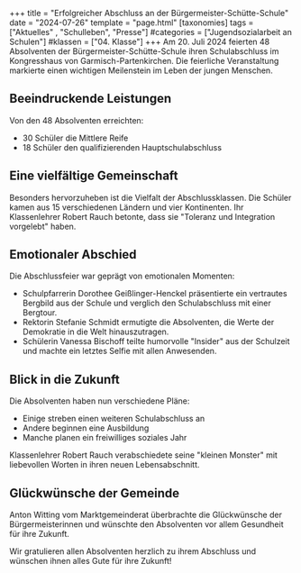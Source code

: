+++
title = "Erfolgreicher Abschluss an der Bürgermeister-Schütte-Schule"
date = "2024-07-26"
template = "page.html"
[taxonomies]
tags = ["Aktuelles" , "Schulleben", "Presse"]
#categories = ["Jugendsozialarbeit an Schulen"]
#klassen = ["04. Klasse"]
+++
Am 20. Juli 2024 feierten 48 Absolventen der Bürgermeister-Schütte-Schule ihren Schulabschluss im Kongresshaus von Garmisch-Partenkirchen. Die feierliche Veranstaltung markierte einen wichtigen Meilenstein im Leben der jungen Menschen.

<!-- more -->

## Beeindruckende Leistungen

Von den 48 Absolventen erreichten:
- 30 Schüler die Mittlere Reife
- 18 Schüler den qualifizierenden Hauptschulabschluss

## Eine vielfältige Gemeinschaft

Besonders hervorzuheben ist die Vielfalt der Abschlussklassen. Die Schüler kamen aus 15 verschiedenen Ländern und vier Kontinenten. Ihr Klassenlehrer Robert Rauch betonte, dass sie "Toleranz und Integration vorgelebt" haben.

## Emotionaler Abschied

Die Abschlussfeier war geprägt von emotionalen Momenten:

- Schulpfarrerin Dorothee Geißlinger-Henckel präsentierte ein vertrautes Bergbild aus der Schule und verglich den Schulabschluss mit einer Bergtour.
- Rektorin Stefanie Schmidt ermutigte die Absolventen, die Werte der Demokratie in die Welt hinauszutragen.
- Schülerin Vanessa Bischoff teilte humorvolle "Insider" aus der Schulzeit und machte ein letztes Selfie mit allen Anwesenden.

## Blick in die Zukunft

Die Absolventen haben nun verschiedene Pläne:
- Einige streben einen weiteren Schulabschluss an
- Andere beginnen eine Ausbildung
- Manche planen ein freiwilliges soziales Jahr

Klassenlehrer Robert Rauch verabschiedete seine "kleinen Monster" mit liebevollen Worten in ihren neuen Lebensabschnitt.

## Glückwünsche der Gemeinde

Anton Witting vom Marktgemeinderat überbrachte die Glückwünsche der Bürgermeisterinnen und wünschte den Absolventen vor allem Gesundheit für ihre Zukunft.

Wir gratulieren allen Absolventen herzlich zu ihrem Abschluss und wünschen ihnen alles Gute für ihre Zukunft!

